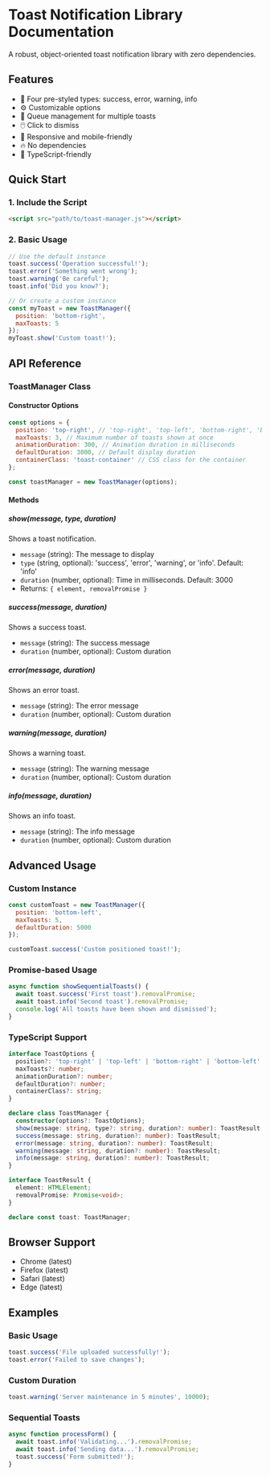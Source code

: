 # Toast Notification Library Documentation

A robust, object-oriented toast notification library with zero dependencies.

## Features

- 🎨 Four pre-styled types: success, error, warning, info
- ⚙️ Customizable options
- 🔄 Queue management for multiple toasts
- 🖱️ Click to dismiss
- 📱 Responsive and mobile-friendly
- 🔥 No dependencies
- 📝 TypeScript-friendly

## Quick Start

### 1. Include the Script

```html
<script src="path/to/toast-manager.js"></script>
```

### 2. Basic Usage

```javascript
// Use the default instance
toast.success('Operation successful!');
toast.error('Something went wrong');
toast.warning('Be careful');
toast.info('Did you know?');

// Or create a custom instance
const myToast = new ToastManager({
  position: 'bottom-right',
  maxToasts: 5
});
myToast.show('Custom toast!');
```

## API Reference

### ToastManager Class

#### Constructor Options

```javascript
const options = {
  position: 'top-right', // 'top-right', 'top-left', 'bottom-right', 'bottom-left'
  maxToasts: 3, // Maximum number of toasts shown at once
  animationDuration: 300, // Animation duration in milliseconds
  defaultDuration: 3000, // Default display duration
  containerClass: 'toast-container' // CSS class for the container
};

const toastManager = new ToastManager(options);
```

#### Methods

##### show(message, type, duration)
Shows a toast notification.
- `message` (string): The message to display
- `type` (string, optional): 'success', 'error', 'warning', or 'info'. Default: 'info'
- `duration` (number, optional): Time in milliseconds. Default: 3000
- Returns: `{ element, removalPromise }`

##### success(message, duration)
Shows a success toast.
- `message` (string): The success message
- `duration` (number, optional): Custom duration

##### error(message, duration)
Shows an error toast.
- `message` (string): The error message
- `duration` (number, optional): Custom duration

##### warning(message, duration)
Shows a warning toast.
- `message` (string): The warning message
- `duration` (number, optional): Custom duration

##### info(message, duration)
Shows an info toast.
- `message` (string): The info message
- `duration` (number, optional): Custom duration

## Advanced Usage

### Custom Instance

```javascript
const customToast = new ToastManager({
  position: 'bottom-left',
  maxToasts: 5,
  defaultDuration: 5000
});

customToast.success('Custom positioned toast!');
```

### Promise-based Usage

```javascript
async function showSequentialToasts() {
  await toast.success('First toast').removalPromise;
  await toast.info('Second toast').removalPromise;
  console.log('All toasts have been shown and dismissed');
}
```

### TypeScript Support

```typescript
interface ToastOptions {
  position?: 'top-right' | 'top-left' | 'bottom-right' | 'bottom-left';
  maxToasts?: number;
  animationDuration?: number;
  defaultDuration?: number;
  containerClass?: string;
}

declare class ToastManager {
  constructor(options?: ToastOptions);
  show(message: string, type?: string, duration?: number): ToastResult;
  success(message: string, duration?: number): ToastResult;
  error(message: string, duration?: number): ToastResult;
  warning(message: string, duration?: number): ToastResult;
  info(message: string, duration?: number): ToastResult;
}

interface ToastResult {
  element: HTMLElement;
  removalPromise: Promise<void>;
}

declare const toast: ToastManager;
```

## Browser Support

- Chrome (latest)
- Firefox (latest)
- Safari (latest)
- Edge (latest)

## Examples

### Basic Usage
```javascript
toast.success('File uploaded successfully!');
toast.error('Failed to save changes');
```

### Custom Duration
```javascript
toast.warning('Server maintenance in 5 minutes', 10000);
```

### Sequential Toasts
```javascript
async function processForm() {
  await toast.info('Validating...').removalPromise;
  await toast.info('Sending data...').removalPromise;
  toast.success('Form submitted!');
}
```